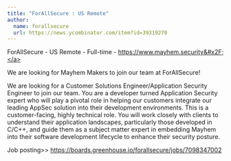 ```yaml
---
title: "ForAllSecure : US Remote"
author:
  name: forallsecure
  url: https://news.ycombinator.com/item?id=39319270
---
```

ForAllSecure - US Remote - Full-time - <a href="https:&#x2F;&#x2F;www.mayhem.security&#x2F;" rel="nofollow">https:&#x2F;&#x2F;www.mayhem.security&#x2F;</a>

We are looking for Mayhem Makers to join our team at ForAllSecure!

We are looking for a Customer Solutions Engineer&#x2F;Application Security Engineer to join our team. You are a developer turned Application Security expert who will play a pivotal role in helping our customers integrate our leading AppSec solution into their development environments. This is a customer-facing, highly technical role. You will work closely with clients to understand their application landscapes, particularly those developed in C&#x2F;C++, and guide them as a subject matter expert in embedding Mayhem into their software development lifecycle to enhance their security posture.

Job posting&gt;&gt; <a href="https:&#x2F;&#x2F;boards.greenhouse.io&#x2F;forallsecure&#x2F;jobs&#x2F;7098347002" rel="nofollow">https:&#x2F;&#x2F;boards.greenhouse.io&#x2F;forallsecure&#x2F;jobs&#x2F;7098347002</a>
